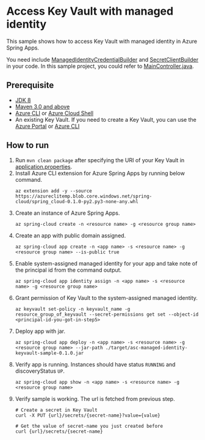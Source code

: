 # Access Key Vault with managed identity

This sample shows how to access Key Vault with managed identity in Azure Spring Apps.

You need include [ManagedIdentityCredentialBuilder](https://docs.microsoft.com/java/api/com.azure.identity.managedidentitycredentialbuilder?view=azure-java-stable) and [SecretClientBuilder](https://docs.microsoft.com/java/api/com.azure.security.keyvault.secrets.secretclientbuilder?view=azure-java-stable) in your code. In this sample project, you could refer to [MainController.java](https://github.com/Azure-Samples/Azure-Spring-Cloud-Samples/blob/master/managed-identity-keyvault/src/main/java/com/microsoft/azure/MainController.java#L28). 

## Prerequisite

* [JDK 8](https://docs.microsoft.com/azure/java/jdk/java-jdk-install)
* [Maven 3.0 and above](http://maven.apache.org/install.html)
* [Azure CLI](https://docs.microsoft.com/cli/azure/install-azure-cli?view=azure-cli-latest) or [Azure Cloud Shell](https://docs.microsoft.com/azure/cloud-shell/overview)
* An existing Key Vault. If you need to create a Key Vault, you can use the [Azure Portal](https://docs.microsoft.com/azure/key-vault/secrets/quick-create-portal) or [Azure CLI](https://docs.microsoft.com/cli/azure/keyvault?view=azure-cli-latest#az-keyvault-create)

## How to run 

1. Run `mvn clean package` after specifying the URI of your Key Vault in [application.properties](./src/main/resources/application.properties).
2. Install Azure CLI extension for Azure Spring Apps by running below command.
    ```
    az extension add -y --source https://azureclitemp.blob.core.windows.net/spring-cloud/spring_cloud-0.1.0-py2.py3-none-any.whl
    ```
3. Create an instance of Azure Spring Apps.
    ```
    az spring-cloud create -n <resource name> -g <resource group name>
    ```
4. Create an app with public domain assigned.
    ```
    az spring-cloud app create -n <app name> -s <resource name> -g <resource group name> --is-public true 
    ```
5. Enable system-assigned managed identity for your app and take note of the principal id from the command output.
   ```
   az spring-cloud app identity assign -n <app name> -s <resource name> -g <resource group name>
   ```
6. Grant permission of Key Vault to the system-assigned managed identity.
    ```
    az keyvault set-policy -n keyvault_name -g resource_group_of_keyvault --secret-permissions get set --object-id <principal-id-you-got-in-step5>
    ```
7. Deploy app with jar.
    ```
    az spring-cloud app deploy -n <app name> -s <resource name> -g <resource group name> --jar-path ./target/asc-managed-identity-keyvault-sample-0.1.0.jar
    ```
8.  Verify app is running. Instances should have status `RUNNING` and discoveryStatus `UP`. 
    ```
    az spring-cloud app show -n <app name> -s <resource name> -g <resource group name>
    ```
9. Verify sample is working. The url is fetched from previous step.
    ```
    # Create a secret in Key Vault
    curl -X PUT {url}/secrets/{secret-name}?value={value}

    # Get the value of secret-name you just created before
    curl {url}/secrets/{secret-name}
    ```